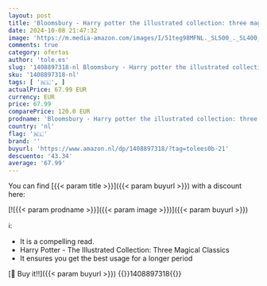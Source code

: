 ```yaml
---
layout: post
title: 'Bloomsbury - Harry potter the illustrated collection: three magical classics'
date: 2024-10-08 21:47:32
image: 'https://m.media-amazon.com/images/I/51teg98MFNL._SL500_._SL400_.jpg'
comments: true
category: ofertas
author: 'tole.es'
slug: '1408897318-nl Bloomsbury - Harry potter the illustrated collection:...'
sku: '1408897318-nl'
tags: [ '🇳🇱', ]
actualPrice: 67.99 EUR
currency: EUR
price: 67.99
comparePrice: 120.0 EUR
prodname: 'Bloomsbury - Harry potter the illustrated collection: three magical classics'
country: 'nl'
flag: '🇳🇱'
brand: ''
buyurl: 'https://www.amazon.nl/dp/1408897318/?tag=tolees0b-21'
descuento: '43.34'
average: '67.99'
---
```


You can find [{{< param title >}}]({{< param buyurl >}}) with a discount here:

[![{{< param prodname >}}]({{< param image >}})]({{< param buyurl >}})

ℹ️:

- It is a compelling read.
- Harry Potter - The Illustrated Collection: Three Magical Classics
- It ensures you get the best usage for a longer period

[🛒 Buy it!!]({{< param buyurl >}})
{{<world>}}1408897318{{</world>}}
